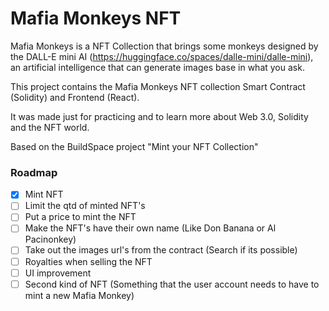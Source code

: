# Mafia Monkeys NFT

Mafia Monkeys is a NFT Collection that brings some monkeys designed by the DALL-E mini AI (https://huggingface.co/spaces/dalle-mini/dalle-mini), an artificial intelligence that can generate images base in what you ask.

This project contains the Mafia Monkeys NFT collection Smart Contract (Solidity) and Frontend (React).

It was made just for practicing and to learn more about Web 3.0, Solidity and the NFT world.

Based on the BuildSpace project "Mint your NFT Collection"

### Roadmap

- [x] Mint NFT
- [ ] Limit the qtd of minted NFT's
- [ ] Put a price to mint the NFT
- [ ] Make the NFT's have their own name (Like Don Banana or Al Pacinonkey)
- [ ] Take out the images url's from the contract (Search if its possible)
- [ ] Royalties when selling the NFT
- [ ] UI improvement
- [ ] Second kind of NFT (Something that the user account needs to have to mint a new Mafia Monkey)
